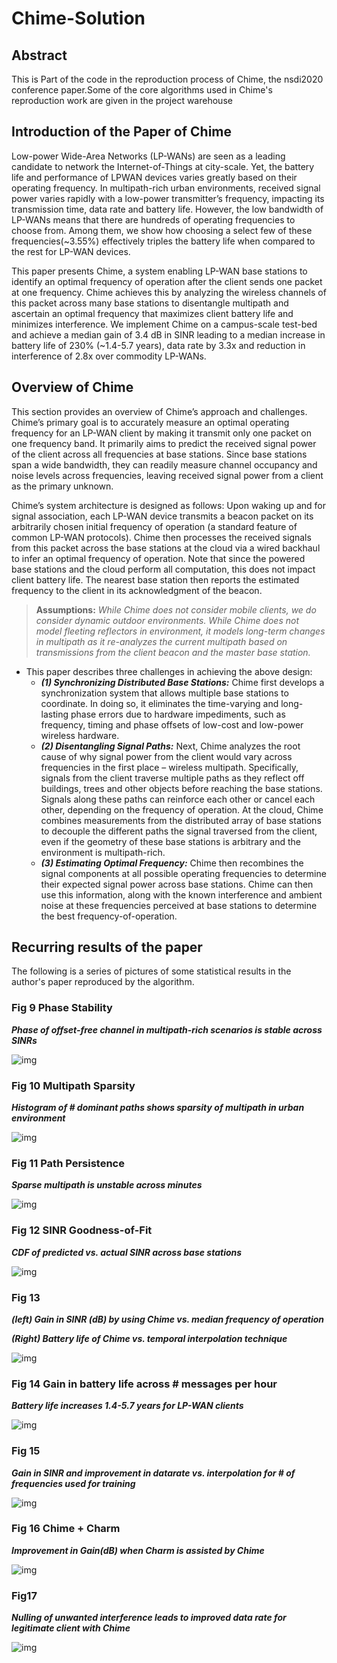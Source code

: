 # Chime-Solution
## Abstract
This is Part of the code in the reproduction process of Chime, the nsdi2020 conference paper.Some of the core algorithms used in Chime's reproduction work are given in the project warehouse
## Introduction of the Paper of Chime
Low-power Wide-Area Networks (LP-WANs) are seen as a leading candidate to network the Internet-of-Things at city-scale. Yet, the battery life and performance of LPWAN devices varies greatly based on their operating frequency. In multipath-rich urban environments, received signal power varies rapidly with a low-power transmitter’s frequency, impacting its transmission time, data rate and battery life. However, the low bandwidth of LP-WANs means that there are hundreds of operating frequencies to choose from. Among them, we show how choosing a select few of these frequencies(~3.55%) effectively triples the battery life when compared to the rest for LP-WAN devices.

This paper presents Chime, a system enabling LP-WAN base stations to identify an optimal frequency of operation after the client sends one packet at one frequency. Chime achieves this by analyzing the wireless channels of this packet across many base stations to disentangle multipath and ascertain an optimal frequency that maximizes client battery life and minimizes interference. We implement Chime on a campus-scale test-bed and achieve a median gain of 3.4 dB in SINR leading to a median increase in battery life of 230% (~1.4-5.7 years), data rate by 3.3x and reduction in interference of 2.8x over commodity LP-WANs.
## Overview of Chime
This section provides an overview of Chime’s approach and challenges. Chime’s primary goal is to accurately measure an optimal operating frequency for an LP-WAN client by making it transmit only one packet on one frequency band. It primarily aims to predict the received signal power of the client across all frequencies at base stations. Since base stations span a wide bandwidth, they can readily measure channel occupancy and noise levels across frequencies, leaving received signal power from a client as the primary unknown.

Chime’s system architecture is designed as follows: Upon waking up and for signal association, each LP-WAN device transmits a beacon packet on its arbitrarily chosen initial frequency of operation (a standard feature of common LP-WAN protocols). Chime then processes the received signals from this packet across the base stations at the cloud via a wired backhaul to infer an optimal frequency of operation. Note that since the powered base stations and the cloud perform all computation, this does not impact client battery life. The nearest base station then reports the estimated frequency to the client in its acknowledgment of the beacon.

> **Assumptions:** *While Chime does not consider mobile clients, we do consider dynamic outdoor environments. While Chime does not model fleeting reflectors in environment, it models long-term changes in multipath as it re-analyzes the current multipath based on transmissions from the client beacon and the master base station.* 

* This paper describes three challenges in achieving the above design: 
  * ***(1) Synchronizing Distributed Base Stations:*** Chime first develops a synchronization system that allows multiple base stations to coordinate. In doing so, it eliminates the time-varying and long-lasting phase errors due to hardware impediments, such as frequency, timing and phase offsets of low-cost and low-power wireless hardware.
  * ***(2) Disentangling Signal Paths:*** Next, Chime analyzes the root cause of why signal power from the client would vary across frequencies in the first place – wireless multipath. Specifically, signals from the client traverse multiple paths as they reflect off buildings, trees and other objects before reaching the base stations. Signals along these paths can reinforce each other or cancel each other, depending on the frequency of operation. At the cloud, Chime combines measurements from the distributed array of base stations to decouple the different paths the signal traversed from the client, even if the geometry of these base stations is arbitrary and the environment is multipath-rich.
  *  ***(3) Estimating Optimal Frequency:*** Chime then recombines the signal components at all possible operating frequencies to determine their expected signal power across base stations. Chime can then use this information, along with the known interference and ambient noise at these frequencies perceived at base stations to determine the best frequency-of-operation.

## Recurring results of the paper

The following is a series of pictures of some statistical results in the author's paper reproduced by the algorithm.

 ### Fig 9 Phase Stability

***Phase of offset-free channel in multipath-rich scenarios is stable across SINRs***

![img](README/clip_image002.jpg)

### Fig 10 Multipath Sparsity

***Histogram of # dominant paths shows sparsity of multipath in urban environment***

![img](README/clip_image004.jpg)

### Fig 11 Path Persistence

***Sparse multipath is unstable across minutes***

![img](README/clip_image005.png)

### Fig 12 SINR Goodness-of-Fit

***CDF of predicted vs. actual SINR across base stations***

![img](README/clip_image007.jpg)

### Fig 13

***(left) Gain in SINR (dB) by using Chime vs. median frequency of operation***

***(Right) Battery life of Chime vs. temporal interpolation technique***

![img](README/clip_image008.png)

### Fig 14 Gain in battery life across # messages per hour

***Battery life increases 1.4-5.7 years for LP-WAN clients***

![img](README/clip_image010.jpg)

### Fig 15 

***Gain in SINR and improvement in datarate vs. interpolation for # of frequencies used for training***

![img](README/clip_image011.png)

### Fig 16 Chime + Charm

***Improvement in Gain(dB) when Charm is assisted by Chime***

![img](README/clip_image013.jpg)

### Fig17 

***Nulling of unwanted interference leads to improved data rate for legitimate client with Chime***

![img](README/clip_image015.jpg)
